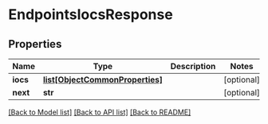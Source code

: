 # EndpointsIocsResponse

## Properties
Name | Type | Description | Notes
------------ | ------------- | ------------- | -------------
**iocs** | [**list[ObjectCommonProperties]**](ObjectCommonProperties.md) |  | [optional] 
**next** | **str** |  | [optional] 

[[Back to Model list]](../README.md#documentation-for-models) [[Back to API list]](../README.md#documentation-for-api-endpoints) [[Back to README]](../README.md)


